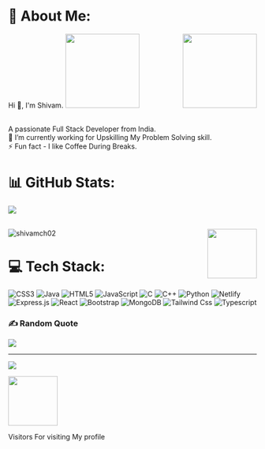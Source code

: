 
# 💫 About Me:

<img align="right" src="https://cdn.dribbble.com/users/2131993/screenshots/4948736/thoughtworks-gif_dribbble.gif" alt="" height="150px">
Hi 👋, I'm Shivam.
<img src="https://i.gifer.com/4AIB.gif" alt="" height="150px">


<br>A passionate Full Stack Developer from India.
<br>🔭 I’m currently working for Upskilling My Problem Solving skill.
<br>⚡ Fun fact - I like Coffee During Breaks.






# 📊 GitHub Stats:

![](https://github-readme-streak-stats.herokuapp.com/?user=shivamch02&theme=jolly&hide_border=false)

<br>
<!-- <div align="center"><img src="https://github-readme-stats.vercel.app/api?username=divyansh2375&show_icons=true&count_private=true&hide_border=true" align="center" /></div>   -->

<!-- <p>&nbsp;<img align="center" src="https://github-readme-stats.vercel.app/api?username=divyansh2375&show_icons=true&locale=en" alt="divyansh2375"  /></p> -->
<img align="center" src="https://github-readme-stats.vercel.app/api?username=shivamch02&show_icons=true&locale=en" alt="shivamch02"  />
<img align="right"  src="https://blog.joypixels.com/content/images/2019/06/trophy_1024.gif" alt="" height="100px">


<br/>  











# 💻 Tech Stack:
![CSS3](https://img.shields.io/badge/css3-%231572B6.svg?style=for-the-badge&logo=css3&logoColor=white) ![Java](https://img.shields.io/badge/java-%23ED8B00.svg?style=for-the-badge&logo=java&logoColor=white) ![HTML5](https://img.shields.io/badge/html5-%23E34F26.svg?style=for-the-badge&logo=html5&logoColor=white) ![JavaScript](https://img.shields.io/badge/javascript-%23323330.svg?style=for-the-badge&logo=javascript&logoColor=%23F7DF1E) ![C](https://img.shields.io/badge/c-%2300599C.svg?style=for-the-badge&logo=c&logoColor=white) ![C++](https://img.shields.io/badge/c++-%2300599C.svg?style=for-the-badge&logo=c%2B%2B&logoColor=white) ![Python](https://img.shields.io/badge/python-3670A0?style=for-the-badge&logo=python&logoColor=ffdd54) ![Netlify](https://img.shields.io/badge/netlify-%23000000.svg?style=for-the-badge&logo=netlify&logoColor=#00C7B7) ![Express.js](https://img.shields.io/badge/express.js-%23404d59.svg?style=for-the-badge&logo=express&logoColor=%2361DAFB) ![React](https://img.shields.io/badge/react-%2320232a.svg?style=for-the-badge&logo=react&logoColor=%2361DAFB) ![Bootstrap](https://img.shields.io/badge/bootstrap-%23563D7C.svg?style=for-the-badge&logo=bootstrap&logoColor=white) ![MongoDB](https://img.shields.io/badge/MongoDB-%234ea94b.svg?style=for-the-badge&logo=mongodb&logoColor=white) ![Tailwind Css](https://img.shields.io/badge/TailwindCss-%234ea94b.svg?style=for-the-badge&logo=tailwindcss&logoColor=white) ![Typescript](https://img.shields.io/badge/Typescript-%234ea94b.svg?style=for-the-badge&logo=typescript&logoColor=white) 






### ✍️ Random Quote 
![](https://quotes-github-readme.vercel.app/api?type=horizontal&theme=radical)




---
[![](https://visitcount.itsvg.in/api?id=divyansh2375&icon=0&color=0)](https://visitcount.itsvg.in)

<img src="https://www.gifcen.com/wp-content/uploads/2021/05/thank-you-gif-3.gif" alt="" height="100px">

 Visitors For visiting My profile
 <br>
